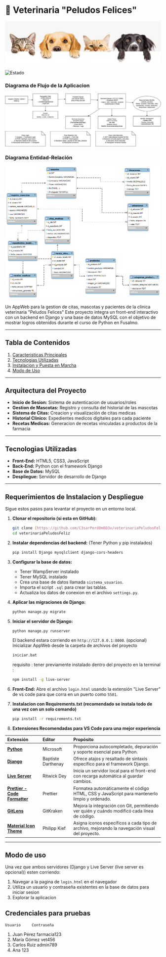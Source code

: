 # 🐾 Veterinaria "Peludos Felices"

![Encabezado](img/headerREADME.jpg) 

![Estado](https://img.shields.io/badge/estado-en%20desarrollo-green.svg)

### Diagrama de Flujo de la Aplicacion

![Diagrama de Flujo](DB/DiagramaFlujoAppVet.png)

### Diagrama Entidad-Relación

![Diagrama de la Base de Datos](DB/diagramaEER.png)

Un AppWeb para la gestion de citas, mascotas y pacientes de la clinica veterinaria "Peludos Felices" Este proyecto integra un front-end interactivo con un backend en Django y una base de datos MySQL con el objetivo de mostrar logros obtenidos durante el curso de Python en Fusalmo.

---

##  Tabla de Contenidos
1. [Caracteristicas Principales](#-características-principales)
2. [Tecnologias Utilizadas](#-tecnologías-utilizadas)
3. [Instalacion y Puesta en Marcha](#-instalación-y-puesta-en-marcha)
4. [Modo de Uso](#-modo-de-uso)

---

##  Arquitectura del Proyecto
* **Inicio de Sesion:** Sistema de autenticacion de usuarios/roles
* **Gestion de Mascotas:** Registro y consulta del historial de las mascotas
* **Sistema de Citas:** Creacion y visualización de citas medicas
* **Historial Clinico:** Expedientes medicos digitales para cada paciente
* **Recetas Medicas:** Generacion de recetas vinculadas a productos de la farmacia

---

##  Tecnologias Utilizadas
* **Front-End:** HTML5, CSS3, JavaScript
* **Back-End:** Python con el framework Django
* **Base de Datos:** MySQL
* **Despliegue:** Servidor de desarrollo de Django



---

##  Requerimientos de Instalacion y Despliegue 

Sigue estos pasos para levantar el proyecto en un entorno local.

1.  **Clonar el repositorio (si esta en GitHub):**
    ```bash
    git clone [https://github.com/C3sarPerd0m0D3v/veterinariaPeludosFeliz](https://github.com/C3sarPerd0m0D3v/veterinariaPeludosFeliz)
    cd veterinariaPeludosFeliz
    ```

2.  **Instalar dependencias del backend:**
    (Tener Python y pip instalados)
    ```bash
    pip install Django mysqlclient django-cors-headers
    ```

3.  **Configurar la base de datos:**
    * Tener WampServer instalado
    * Tener MySQL instalado
    * Crea una base de datos llamada `sistema_usuarios`.
    * Importa el script `.sql` para crear las tablas.
    * Actualiza los datos de conexion en el archivo `settings.py`.

4.  **Aplicar las migraciones de Django:**
    ```bash
    python manage.py migrate
    ```

5.  **Iniciar el servidor de Django:**
    ```bash
    python manage.py runserver
    ```
    El backend estara corriendo en `http://127.0.0.1:8000`.
    (opcional) Inicializar AppWeb desde la carpeta de archivos del proyecto
    ```bash
    iniciar.bat
    ```
    requisito : tener previamente instalado dentro del proyecto en la terminal :
    ```bash
    npm install -g live-server
    ```

7.  **Front-End:**
    Abre el archivo `login.html` usando la extensión "Live Server" de vs code para que corra en un puerto como `5501`.


8. **Instalacion con Requirements.txt (recomendado se instala todo de una vez con un solo comando)**
    ```bash
    pip install -r requirements.txt
    ```

9. **Extensiones Recomendadas para VS Code para una mejor experiencia**

| Extensión | Editor | Propósito |
| :--- | :--- | :--- |
| **[Python](https://marketplace.visualstudio.com/items?itemName=ms-python.python)** | Microsoft | Proporciona autocompletado, depuración y soporte esencial para Python. |
| **[Django](https://marketplace.visualstudio.com/items?itemName=batisteo.vscode-django)** | Baptiste Darthenay | Ofrece atajos y resaltado de sintaxis específico para el framework Django. |
| **[Live Server](https://marketplace.visualstudio.com/items?itemName=ritwickdey.LiveServer)** | Ritwick Dey | Inicia un servidor local para el front-end con recarga automática al guardar cambios. |
| **[Prettier - Code Formatter](https://marketplace.visualstudio.com/items?itemName=esbenp.prettier-vscode)** | Prettier | Formatea automáticamente el código HTML, CSS y JavaScript para mantenerlo limpio y ordenado. |
| **[GitLens](https://marketplace.visualstudio.com/items?itemName=eamodio.gitlens)** | GitKraken | Mejora la integración con Git, permitiendo ver quién y cuándo modificó cada línea de código. |
| **[Material Icon Theme](https://marketplace.visualstudio.com/items?itemName=PKief.material-icon-theme)** | Philipp Kief | Asigna iconos específicos a cada tipo de archivo, mejorando la navegación visual del proyecto. |

---

##  Modo de uso

Una vez que ambos servidores (Django y Live Server (live server es opcional)) esten corriendo:
1.  Navegar a la pagina de `login.html` en el navegador
2.  Utiliza un usuario y contraseña existentes en la base de datos para iniciar sesion
3.  Explorar la aplicacion

## Credenciales para pruebas 
 
    Usuario		Contraseña
1. Juan Pérez	farmacia123	
2. María Gómez 	vet456
3. Carlos Ruiz	admin789
4. Ana          123
